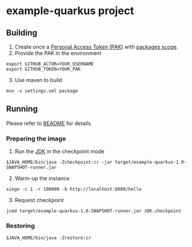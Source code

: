# example-quarkus project

## Building

1. Create once a [Personal Access Token (PAK)](https://docs.github.com/en/github/authenticating-to-github/creating-a-personal-access-token) with [packages scope](https://docs.github.com/en/packages/publishing-and-managing-packages/about-github-packages#about-tokens).
2. Provide the PAK in the environment
```
export GITHUB_ACTOR=YOUR_USERNAME
export GITHUB_TOKEN=YOUR_PAK
```
3. Use maven to build
```
mvn -s settings.xml package
```

## Running

Please refer to [README](https://github.com/org-crac/docs#users-flow) for details.

### Preparing the image
1. Run the [JDK](README.md#JDK) in the checkpoint mode
```
$JAVA_HOME/bin/java -Zcheckpoint:cr -jar target/example-quarkus-1.0-SNAPSHOT-runner.jar
```
2. Warm-up the instance
```
siege -c 1 -r 100000 -b http://localhost:8080/hello
```
3. Request checkpoint
```
jcmd target/example-quarkus-1.0-SNAPSHOT-runner.jar JDK.checkpoint
```

### Restoring

```
$JAVA_HOME/bin/java -Zrestore:cr
```
